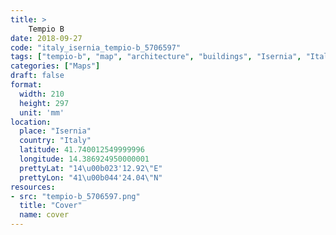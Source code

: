 ```yaml
---
title: > 
    Tempio B
date: 2018-09-27
code: "italy_isernia_tempio-b_5706597"
tags: ["tempio-b", "map", "architecture", "buildings", "Isernia", "Italy"]
categories: ["Maps"]
draft: false
format:
  width: 210
  height: 297
  unit: 'mm'
location:
  place: "Isernia"
  country: "Italy"
  latitude: 41.740012549999996
  longitude: 14.386924950000001
  prettyLat: "14\u00b023'12.92\"E"
  prettyLon: "41\u00b044'24.04\"N"
resources:
- src: "tempio-b_5706597.png"
  title: "Cover"
  name: cover
---
```

